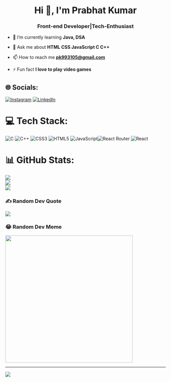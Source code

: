 
<h1 align="center">Hi 👋, I'm Prabhat Kumar</h1>
<h3 align="center">Front-end Developer|Tech-Enthusiast</h3>

- 🌱 I’m currently learning **Java, DSA**

- 💬 Ask me about **HTML CSS JavaScript C C++**

- 📫 How to reach me **pk993105@gmail.com**

- ⚡ Fun fact **I love to play video games**
  




## 🌐 Socials:
[![Instagram](https://img.shields.io/badge/Instagram-%23E4405F.svg?logo=Instagram&logoColor=white)](https://instagram.com/real_prabhat1) [![LinkedIn](https://img.shields.io/badge/LinkedIn-%230077B5.svg?logo=linkedin&logoColor=white)](https://linkedin.com/in/prabhat-kumar-4926a9247) 

# 💻 Tech Stack:
![C](https://img.shields.io/badge/c-%2300599C.svg?style=flat&logo=c&logoColor=white) ![C++](https://img.shields.io/badge/c++-%2300599C.svg?style=flat&logo=c%2B%2B&logoColor=white) ![CSS3](https://img.shields.io/badge/css3-%231572B6.svg?style=flat&logo=css3&logoColor=white) ![HTML5](https://img.shields.io/badge/html5-%23E34F26.svg?style=flat&logo=html5&logoColor=white)   ![JavaScript](https://img.shields.io/badge/javascript-%23323330.svg?style=flat&logo=javascript&logoColor=%23F7DF1E)![React Router](https://img.shields.io/badge/React_Router-CA4245?style=flat&logo=react-router&logoColor=white) ![React](https://img.shields.io/badge/react-%2320232a.svg?style=flat&logo=react&logoColor=%2361DAFB)
# 📊 GitHub Stats:
![](https://github-readme-stats.vercel.app/api?username=prabhat2912&theme=dark&hide_border=false&include_all_commits=false&count_private=false)<br/>
![](https://github-readme-streak-stats.herokuapp.com/?user=prabhat2912&theme=dark&hide_border=false)<br/>
![](https://github-readme-stats.vercel.app/api/top-langs/?username=prabhat2912&theme=dark&hide_border=false&include_all_commits=false&count_private=false&layout=compact)

### ✍️ Random Dev Quote
![](https://quotes-github-readme.vercel.app/api?type=horizontal&theme=radical)

### 😂 Random Dev Meme
<img src='https://randommeme-five.vercel.app/' style="height: 400px;"/>

---
[![](https://visitcount.itsvg.in/api?id=prabhat2912&icon=0&color=0)](https://visitcount.itsvg.in)
